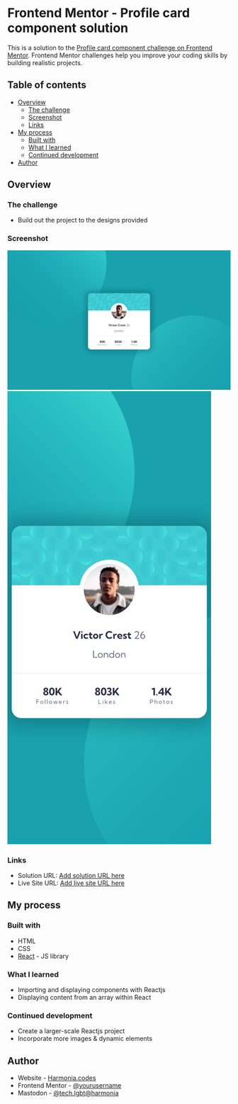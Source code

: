 # Frontend Mentor - Profile card component solution

This is a solution to the [Profile card component challenge on Frontend Mentor](https://www.frontendmentor.io/challenges/profile-card-component-cfArpWshJ). Frontend Mentor challenges help you improve your coding skills by building realistic projects.

## Table of contents

- [Overview](#overview)
  - [The challenge](#the-challenge)
  - [Screenshot](#screenshot)
  - [Links](#links)
- [My process](#my-process)
  - [Built with](#built-with)
  - [What I learned](#what-i-learned)
  - [Continued development](#continued-development)
- [Author](#author)

## Overview

### The challenge

- Build out the project to the designs provided

### Screenshot

![](./screenshots/desktop.png)
![](./screenshots/mobile.png)

### Links

- Solution URL: [Add solution URL here](https://www.frontendmentor.io/solutions/profile-card-component-reactjs-I3hNMdJ49J)
- Live Site URL: [Add live site URL here](https://profile-card-component-seven-ochre-73.vercel.app/)

## My process

### Built with

- HTML
- CSS
- [React](https://reactjs.org/) - JS library

### What I learned

- Importing and displaying components with Reactjs
- Displaying content from an array within React

### Continued development

- Create a larger-scale Reactjs project
- Incorporate more images & dynamic elements

## Author

- Website - [Harmonia.codes](https://harmonia.codes)
- Frontend Mentor - [@yourusername](https://www.frontendmentor.io/profile/harmoniacodes)
- Mastodon - [@tech.lgbt@harmonia](https://www.twitter.com/yourusername)
